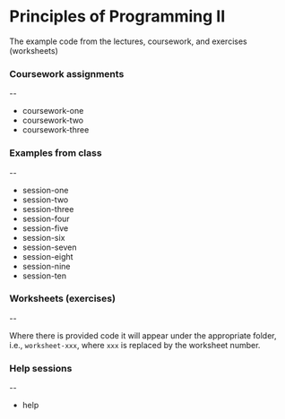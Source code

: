 # Principles of Programming II

The example code from the lectures, coursework, and exercises (worksheets)

### Coursework assignments
--

+ coursework-one
+ coursework-two
+ coursework-three

### Examples from class
--

+ session-one
+ session-two
+ session-three
+ session-four
+ session-five
+ session-six
+ session-seven
+ session-eight
+ session-nine
+ session-ten

### Worksheets (exercises)
--

Where there is provided code it will appear under the appropriate folder, i.e., `worksheet-xxx`, where `xxx` is replaced by the worksheet number.


### Help sessions
--

+ help
